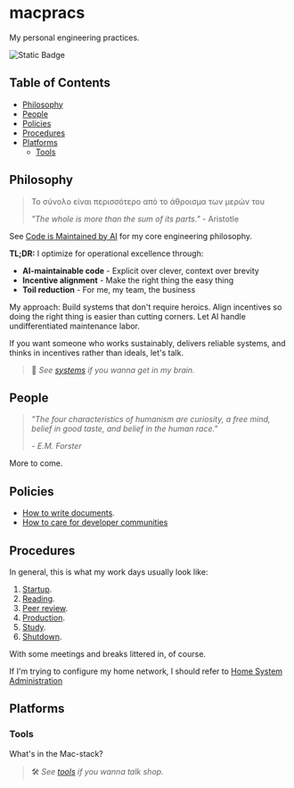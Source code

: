 # macpracs

My personal engineering practices.

![Static Badge](https://img.shields.io/badge/version-v3.2.0-66023c)

## Table of Contents

- [Philosophy](#philosophy)
- [People](#people)
- [Policies](#policies)
- [Procedures](#procedures)
- [Platforms](#platforms)
  - [Tools](#tools)

## Philosophy

> Το σύνολο είναι περισσότερο από το άθροισμα των μερών του
>
> _"The whole is more than the sum of its parts."_ - Aristotle

See [Code is Maintained by AI](philosophies/code-is-maintained-by-ai.md) for my core engineering philosophy.

**TL;DR:** I optimize for operational excellence through:
- **AI-maintainable code** - Explicit over clever, context over brevity
- **Incentive alignment** - Make the right thing the easy thing
- **Toil reduction** - For me, my team, the business

My approach: Build systems that don't require heroics. Align incentives so doing the right thing is easier than cutting corners. Let AI handle undifferentiated maintenance labor.

If you want someone who works sustainably, delivers reliable systems, and thinks in incentives rather than ideals, let's talk.

> 🧠 _See [systems](systems.md) if you wanna get in my brain._

## People

> _"The four characteristics of humanism are curiosity, a free mind, belief in good taste, and belief in the human race."_
>
> _- E.M. Forster_

More to come.

## Policies

- [How to write documents](/policies/doc-style-guide.md).
- [How to care for developer communities](/policies/community-needs-assessment.md)

## Procedures

In general, this is what my work days usually look like:

1. [Startup](/procedures/startup.md).
2. [Reading](/procedures/reading.md).
3. [Peer review](/procedures/peer-review.md).
4. [Production](/procedures/production.md).
5. [Study](/procedures/study.md).
6. [Shutdown](/procedures/shutdown.md).

With some meetings and breaks littered in, of course.

If I'm trying to configure my home network, I should refer to [Home System Administration](procedures/home-sysadmin.md)

## Platforms

### Tools

What's in the Mac-stack?

> 🛠️ _See [tools](tools/README.md) if you wanna talk shop._
